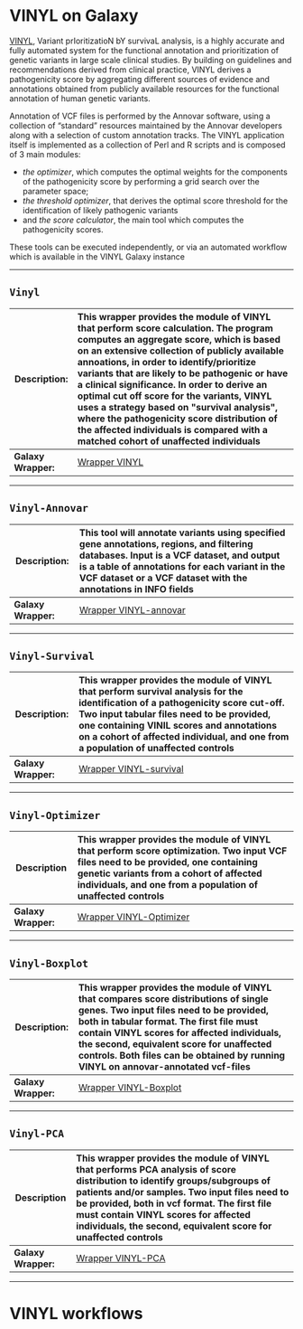 # VINYL on Galaxy
[VINYL](https://www.biorxiv.org/content/10.1101/2020.01.23.917229v1.full), Variant prIoritizatioN bY survivaL analysis, is a highly accurate and fully automated system for the functional annotation and prioritization of genetic variants in large scale clinical studies. By building on guidelines and recommendations derived from clinical practice, VINYL derives a pathogenicity score by aggregating different sources of evidence and annotations obtained from publicly available resources for the functional annotation of human genetic variants.   

Annotation of VCF files is performed by the Annovar software, using a collection of “standard” resources maintained by the Annovar developers along with a selection of custom annotation tracks. The VINYL application itself is implemented as a collection of Perl and R scripts and is composed of 3 main modules:
- *the optimizer*, which computes the optimal weights for the components of the pathogenicity score by performing a grid search over the parameter space;
- *the threshold optimizer*, that derives the optimal score threshold for the identification of likely pathogenic variants
- and *the score calculator*, the main tool which computes the pathogenicity scores.

These tools can be executed independently, or via an automated workflow which is available in the VINYL Galaxy instance

-------------------
``Vinyl``
-------------------

| Description: | This wrapper provides the module of VINYL that perform score calculation. The program computes an aggregate score, which is based on an extensive collection of publicly available annoations, in order to identify/prioritize variants that are likely to be pathogenic or have a clinical significance. In order to derive an optimal cut off score for the variants, VINYL uses a strategy based on "survival analysis", where the pathogenicity score distribution of the affected individuals is compared with a matched cohort of unaffected individuals |
|--------------|:----------------------------------------------------------------|
| **Galaxy Wrapper:** | [Wrapper VINYL](https://testtoolshed.g2.bx.psu.edu/view/elixir-it/vinyl/da94ac699bfa) |

-------------------
``Vinyl-Annovar``
-------------------

| Description: | This tool will annotate variants using specified gene annotations, regions, and filtering databases. Input is a VCF dataset, and output is a table of annotations for each variant in the VCF dataset or a VCF dataset with the annotations in INFO fields |
|--------------|:---------------------------------------------------------------------------------------------|
| **Galaxy Wrapper:** | [Wrapper VINYL-annovar](https://testtoolshed.g2.bx.psu.edu/view/elixir-it/vinyl_annovar/121eb1c88ec2) |

--------------------
``Vinyl-Survival``
--------------------

| Description: | This wrapper provides the module of VINYL that perform survival analysis for the identification of a pathogenicity score cut-off. Two input tabular files need to be provided, one containing VINIL scores and annotations on a cohort of affected individual, and one from a population of unaffected controls |
|--------------|:---------------------|
| **Galaxy Wrapper:** | [Wrapper VINYL-survival](https://testtoolshed.g2.bx.psu.edu/view/elixir-it/vinyl_survival/978e043603f7) |

------------------
`Vinyl-Optimizer`
------------------

| Description | This wrapper provides the module of VINYL that perform score optimization. Two input VCF files need to be provided, one containing genetic variants from a cohort of affected individuals, and one from a population of unaffected controls |
|-------------|:---------------------------------------------------------------------------------|
| **Galaxy Wrapper:** | [Wrapper VINYL-Optimizer](https://testtoolshed.g2.bx.psu.edu/view/elixir-it/vinyl_optimizer/4c6529d120c3) |

-----------------
`Vinyl-Boxplot`
-----------------

| Description: | This wrapper provides the module of VINYL that compares score distributions of single genes. Two input files need to be provided, both in tabular format. The first file must contain VINYL scores for affected individuals, the second, equivalent score for unaffected controls. Both files can be obtained by running VINYL on annovar-annotated vcf-files |
|--------------|:----------------------------|
| **Galaxy Wrapper:** | [Wrapper VINYL-Boxplot](https://testtoolshed.g2.bx.psu.edu/view/elixir-it/vinyl_boxplot/a68a11ce2abd) | 

-----------------
`Vinyl-PCA`
-----------------

| Description | This wrapper provides the module of VINYL that performs PCA analysis of score distribution to identify groups/subgroups of patients and/or samples. Two input files need to be provided, both in vcf format. The first file must contain VINYL scores for affected individuals, the second, equivalent score for unaffected controls |
|-------------|:--------|
| **Galaxy Wrapper:**| [Wrapper VINYL-PCA](https://testtoolshed.g2.bx.psu.edu/view/elixir-it/vinyl_pca/460883beb10c) |`

---------------------

VINYL workflows
================

